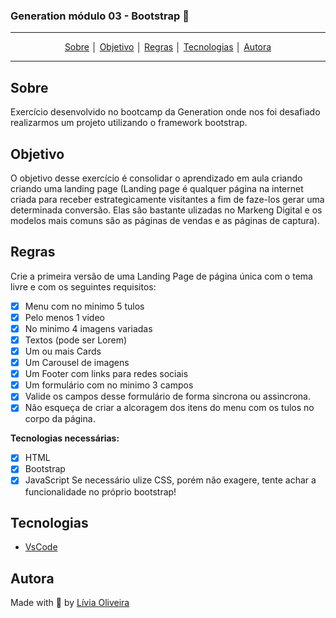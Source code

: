 ### Generation módulo 03 - Bootstrap :rocket: 
---
<p align = "center">
<a align href = "#Sobre">Sobre</a> │
<a align href = "#Objetivo">Objetivo</a> │
<a align href = "#Regras">Regras</a> │
<a align href = "#Tecnologias">Tecnologias</a> │
<a align href = "#Autora">Autora</a>
</p>

---

## Sobre
<p>Exercício desenvolvido no bootcamp da Generation onde nos foi desafiado realizarmos um projeto utilizando o framework bootstrap. </p>

## Objetivo
<p>O objetivo desse exercício é consolidar o aprendizado em aula criando criando uma landing page (Landing page é qualquer página na internet criada para receber estrategicamente visitantes a fim de faze-los gerar uma determinada conversão. Elas são bastante ulizadas no Markeng Digital e os modelos mais comuns são as páginas de vendas e as páginas de captura).</p>

## Regras
Crie a primeira versão de uma Landing Page de página única com o tema livre e com os seguintes requisitos: 
- [x]  Menu com no minimo 5 tulos 
- [x]  Pelo menos 1 video 
- [x]  No minimo 4 imagens variadas 
- [x]  Textos (pode ser Lorem) 
- [x]  Um ou mais Cards 
- [x]  Um Carousel de imagens 
- [x]  Um Footer com links para redes sociais 
- [x]  Um formulário com no minimo 3 campos 
- [x]  Valide os campos desse formulário de forma sincrona ou assincrona. 
- [x]  Não esqueça de criar a alcoragem dos itens do menu com os tulos no corpo da página. <br>

<b>Tecnologias necessárias: </b>
- [x]  HTML 
- [x]  Bootstrap 
- [x]  JavaScript
Se necessário ulize CSS, porém não exagere, tente achar a funcionalidade no próprio bootstrap! 

## Tecnologias
- [VsCode](https://code.visualstudio.com/download)

## Autora
Made with :purple_heart: by [Lívia Oliveira](https://www.linkedin.com/in/l%C3%ADvia-de-oliveira-almeida/)
